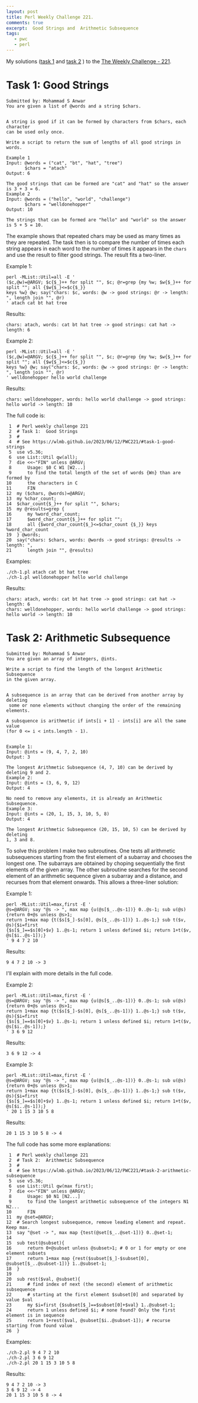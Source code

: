 ```yaml
---
layout: post
title: Perl Weekly Challenge 221.
comments: true
excerpt:  Good Strings and  Arithmetic Subsequence
tags:
   - pwc
   - perl
---
```


My solutions
([task 1](https://github.com/wlmb/perlweeklychallenge-club/blob/master/challenge-221/wlmb/perl/ch-1.pl)
and
[task 2](https://github.com/wlmb/perlweeklychallenge-club/blob/master/challenge-221/wlmb/perl/ch-2.pl)
)
to the  [The Weekly Challenge - 221](https://theweeklychallenge.org/blog/perl-weekly-challenge-221).


# Task 1: Good Strings

    Submitted by: Mohammad S Anwar
    You are given a list of @words and a string $chars.


    A string is good if it can be formed by characters from $chars, each character
    can be used only once.

    Write a script to return the sum of lengths of all good strings in words.

    Example 1
    Input: @words = ("cat", "bt", "hat", "tree")
           $chars = "atach"
    Output: 6

    The good strings that can be formed are "cat" and "hat" so the answer is 3 + 3 = 6.
    Example 2
    Input: @words = ("hello", "world", "challenge")
           $chars = "welldonehopper"
    Output: 10

    The strings that can be formed are "hello" and "world" so the answer is 5 + 5 = 10.

The example shows that repeated chars may be used as many times as
they are repeated. The task then is to compare the number of times
each string appears in each word to the number of times it appears in
the `chars` and use the result to filter good strings. The result fits
a two-liner.

Example 1:

    perl -MList::Util=all -E '
    ($c,@w)=@ARGV; $c{$_}++ for split "", $c; @r=grep {my %w; $w{$_}++ for split ""; all {$w{$_}<=$c{$_}}
    keys %w} @w; say("chars: $c, words: @w -> good strings: @r -> length: ", length join "", @r)
    ' atach cat bt hat tree

Results:

    chars: atach, words: cat bt hat tree -> good strings: cat hat -> length: 6

Example 2:

    perl -MList::Util=all -E '
    ($c,@w)=@ARGV; $c{$_}++ for split "", $c; @r=grep {my %w; $w{$_}++ for split ""; all {$w{$_}<=$c{$_}}
    keys %w} @w; say("chars: $c, words: @w -> good strings: @r -> length: ", length join "", @r)
    ' welldonehopper hello world challenge

Results:

    chars: welldonehopper, words: hello world challenge -> good strings: hello world -> length: 10

The full code is:

     1  # Perl weekly challenge 221
     2  # Task 1:  Good Strings
     3  #
     4  # See https://wlmb.github.io/2023/06/12/PWC221/#task-1-good-strings
     5  use v5.36;
     6  use List::Util qw(all);
     7  die <<~"FIN" unless @ARGV;
     8      Usage: $0 C W1 [W2...]
     9      to find the total length of the set of words {Wn} than are formed by
    10      the characters in C
    11      FIN
    12  my ($chars, @words)=@ARGV;
    13  my %char_count;
    14  $char_count{$_}++ for split "", $chars;
    15  my @results=grep {
    16      my %word_char_count;
    17      $word_char_count{$_}++ for split "";
    18      all {$word_char_count{$_}<=$char_count {$_}} keys %word_char_count
    19  } @words;
    20  say("chars: $chars, words: @words -> good strings: @results -> length: ",
    21      length join "", @results)

Examples:

    ./ch-1.pl atach cat bt hat tree
    ./ch-1.pl welldonehopper hello world challenge

Results:

    chars: atach, words: cat bt hat tree -> good strings: cat hat -> length: 6
    chars: welldonehopper, words: hello world challenge -> good strings: hello world -> length: 10


# Task 2: Arithmetic Subsequence

    Submitted by: Mohammad S Anwar
    You are given an array of integers, @ints.

    Write a script to find the length of the longest Arithmetic Subsequence
    in the given array.


    A subsequence is an array that can be derived from another array by deleting
     some or none elements without changing the order of the remaining elements.

    A subsquence is arithmetic if ints[i + 1] - ints[i] are all the same value
    (for 0 <= i < ints.length - 1).


    Example 1:
    Input: @ints = (9, 4, 7, 2, 10)
    Output: 3

    The longest Arithmetic Subsequence (4, 7, 10) can be derived by deleting 9 and 2.
    Example 2:
    Input: @ints = (3, 6, 9, 12)
    Output: 4

    No need to remove any elements, it is already an Arithmetic Subsequence.
    Example 3:
    Input: @ints = (20, 1, 15, 3, 10, 5, 8)
    Output: 4

    The longest Arithmetic Subsequence (20, 15, 10, 5) can be derived by deleting
    1, 3 and 8.

To solve this problem I make two subroutines. One tests all arithmetic
subsequences starting from the first element of a subarray and chooses
the longest one. The subarrays are obtained by choping sequentially
the first elements of the given array. The other subroutine searches for the second element of an
arithmetic sequence given a subarray and a distance, and recurses from
that element onwards. This allows a three-liner solution:

Example 1:

    perl -MList::Util=max,first -E '
    @s=@ARGV; say "@s -> ", max map {u(@s[$_..@s-1])} 0..@s-1; sub u(@s){return 0+@s unless @s>1;
    return 1+max map {t($s[$_]-$s[0], @s[$_..@s-1])} 1..@s-1;} sub t($v, @s){$i=first
    {$s[$_]==$s[0]+$v} 1..@s-1; return 1 unless defined $i; return 1+t($v, @s[$i..@s-1]);}
    ' 9 4 7 2 10

Results:

    9 4 7 2 10 -> 3

I'll explain with more details in the full code.

Example 2:

    perl -MList::Util=max,first -E '
    @s=@ARGV; say "@s -> ", max map {u(@s[$_..@s-1])} 0..@s-1; sub u(@s){return 0+@s unless @s>1;
    return 1+max map {t($s[$_]-$s[0], @s[$_..@s-1])} 1..@s-1;} sub t($v, @s){$i=first
    {$s[$_]==$s[0]+$v} 1..@s-1; return 1 unless defined $i; return 1+t($v, @s[$i..@s-1]);}
    ' 3 6 9 12

Results:

    3 6 9 12 -> 4

Example 3:

    perl -MList::Util=max,first -E '
    @s=@ARGV; say "@s -> ", max map {u(@s[$_..@s-1])} 0..@s-1; sub u(@s){return 0+@s unless @s>1;
    return 1+max map {t($s[$_]-$s[0], @s[$_..@s-1])} 1..@s-1;} sub t($v, @s){$i=first
    {$s[$_]==$s[0]+$v} 1..@s-1; return 1 unless defined $i; return 1+t($v, @s[$i..@s-1]);}
    ' 20 1 15 3 10 5 8

Results:

    20 1 15 3 10 5 8 -> 4

The full code has some more explanations:

     1  # Perl weekly challenge 221
     2  # Task 2:  Arithmetic Subsequence
     3  #
     4  # See https://wlmb.github.io/2023/06/12/PWC221/#task-2-arithmetic-subsequence
     5  use v5.36;
     6  use List::Util qw(max first);
     7  die <<~"FIN" unless @ARGV;
     8      Usage: $0 N1 [N2...]
     9      to find the longest arithmetic subsequence of the integers N1 N2...
    10      FIN
    11  my @set=@ARGV;
    12  # Search longest subsequence, remove leading element and repeat. Keep max.
    13  say "@set -> ", max map {test(@set[$_..@set-1])} 0..@set-1;
    14
    15  sub test(@subset){
    16      return 0+@subset unless @subset>1; # 0 or 1 for empty or one element subsets
    17      return 1+max map {rest($subset[$_]-$subset[0], @subset[$_..@subset-1])} 1..@subset-1;
    18  }
    19
    20  sub rest($val, @subset){
    21      # find index of next (the second) element of arithmetic subsequence
    22      # starting at the first element $subset[0] and separated by value $val
    23      my $i=first {$subset[$_]==$subset[0]+$val} 1..@subset-1;
    24      return 1 unless defined $i; # none found? Only the first element is in sequence
    25      return 1+rest($val, @subset[$i..@subset-1]); # recurse starting from found value
    26  }

Examples:

    ./ch-2.pl 9 4 7 2 10
    ./ch-2.pl 3 6 9 12
    ./ch-2.pl 20 1 15 3 10 5 8

Results:

    9 4 7 2 10 -> 3
    3 6 9 12 -> 4
    20 1 15 3 10 5 8 -> 4
